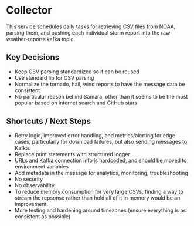 # Collector

This service schedules daily tasks for retrieving CSV files from NOAA, parsing them,
and pushing each individual storm report into the raw-weather-reports kafka topic.

## Key Decisions
- Keep CSV parsing standardized so it can be reused
- Use standard lib for CSV parsing
- Normalize the tornado, hail, wind reports to have the message data be consistent
- No particular reason behind Samara, other than it seems to be the most popular based
on internet search and GitHub stars

## Shortcuts / Next Steps
- Retry logic, improved error handling, and metrics/alerting for edge cases, 
particularly for download failures, but also sending messages to Kafka.
- Replace print statements with structured logger
- URLs and Kafka connection info is hardcoded, and should be moved to environment variables
- Add metadata in the message for analytics, monitoring, troubleshooting
- No security
- No observability
- To reduce memory consumption for very large CSVs, finding a way to stream the repsonse 
rather than hold all of it in memory would be an improvement.
- More testing and hardening around timezones (ensure everything is as consistent as possible)
